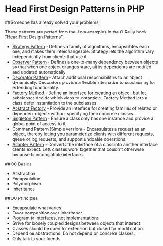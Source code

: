 # Head First Design Patterns in PHP
##Someone has already solved your problems

These patterns are ported from the Java examples in the O'Reilly book ["Head First Design Patterns"](http://www.headfirstlabs.com/books/hfdp/).

* [Strategy Pattern](StrategyPattern.php) - Defines a family of algorithms, encapsulates each one, and makes them interchangeable. Strategy lets the algorithm vary independently from clients that use it.
* [Observer Pattern](ObserverPattern.php) - Defines a one-to-many dependency between objects so that when one object changes state, all its dependents are notified and updated automatically
* [Decorator Pattern](DecoratorPattern.php) - Attach additional responsibilities to an object dynamically. Decorators provide a flexible alternative to subclassing for extending functionality.
* [Factory Method](FactoryMethod.php) - Define an interface for creating an object, but let subclasses decide which class to instantiate. Factory Method lets a class defer instantiation to the subclasses.
* [Abstract Factory](FactoryPatternAbstract.php) - Provide an interface for creating families of related or dependent objects without specifying their concrete classes.
* [Singleton Pattern](SingletonPattern.php) - Ensure a class only has one instance and provide a global point of access to it.
* [Command Pattern](CommandPattern.php) [(Simple version)](CommandPatternSimple.php) - Encapsulates a request as an object, thereby letting you parameterize clients with different requests, queue or log requests, and support undoable operations.
* [Adapter Pattern](AdapterPattern.php) - Converts the interface of a class into another interface clients expect. Lets classes work together that couldn't otherwise because fo incompatible interfaces.

##OO Basics
* Abstraction
* Encapsulation
* Polymorphism
* Inheritance

##OO Principles
* Encapsulate what varies
* Favor composition over inheritance
* Program to interfaces, not implementations
* Strive for loosely coupled designs between objects that interact
* Classes should be open for extension but closed for modification.
* Depend on abstractions. Do not depend on concrete classes.
* Only talk to your friends.